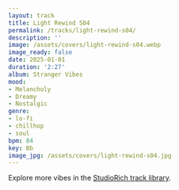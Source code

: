 ```yaml
---
layout: track
title: Light Rewind S04
permalink: /tracks/light-rewind-s04/
description: ''
image: /assets/covers/light-rewind-s04.webp
image_ready: false
date: 2025-01-01
duration: '2:27'
album: Stranger Vibes
mood:
- Melancholy
- Dreamy
- Nostalgic
genre:
- lo-fi
- chillhop
- soul
bpm: 84
key: Bb
image_jpg: /assets/covers/light-rewind-s04.jpg
---
```


Explore more vibes in the [StudioRich track library](/tracks/).
